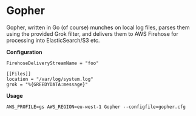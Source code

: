 Gopher
=

Gopher, written in Go (of course) munches on local log files, parses them using the provided Grok filter, and delivers them to AWS Firehose for processing into ElasticSearch/S3 etc.

**Configuration**

```
FirehoseDeliveryStreamName = "foo"

[[Files]]
location = "/var/log/system.log"
grok = "%{GREEDYDATA:message}"
```

**Usage**

`AWS_PROFILE=gs AWS_REGION=eu-west-1 Gopher --configfile=gopher.cfg`


